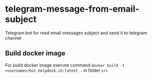 # telegram-message-from-email-subject
Telegram bot for read email messages subject and send it to telegram channel

## Build docker image
For build docker image execute command `docker build -t <username>/bot.helpdesk.ch:latest .` in folder `src`
